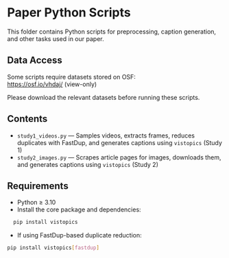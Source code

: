 # Paper Python Scripts

This folder contains Python scripts for preprocessing, caption generation, and other tasks used in our paper.

## Data Access
Some scripts require datasets stored on OSF:  
https://osf.io/vhdaj/ (view-only)  

Please download the relevant datasets before running these scripts.

## Contents
- `study1_videos.py` — Samples videos, extracts frames, reduces duplicates with FastDup, and generates captions using `vistopics` (Study 1)
- `study2_images.py` — Scrapes article pages for images, downloads them, and generates captions using `vistopics` (Study 2)

## Requirements
- Python ≥ 3.10
- Install the core package and dependencies:
```bash
  pip install vistopics
```
- If using FastDup-based duplicate reduction:
```bash
pip install vistopics[fastdup]
```